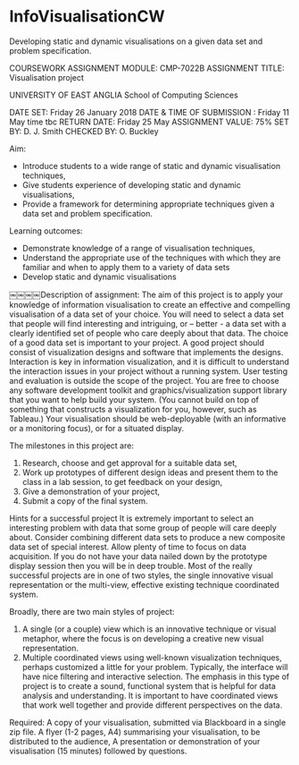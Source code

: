 # InfoVisualisationCW
Developing static and dynamic visualisations on a given data set and problem specification. 

COURSEWORK ASSIGNMENT
MODULE: CMP-7022B
ASSIGNMENT TITLE: Visualisation project

UNIVERSITY OF EAST ANGLIA 
School of Computing Sciences

DATE SET: Friday 26 January 2018
DATE & TIME OF SUBMISSION : Friday 11 May time tbc
RETURN DATE: Friday 25 May
ASSIGNMENT VALUE: 75%
SET BY: D. J. Smith
CHECKED BY: O. Buckley
  
Aim:
- Introduce students to a wide range of static and dynamic visualisation techniques,
- Give students experience of developing static and dynamic visualisations,
- Provide a framework for determining appropriate techniques given a data set and problem specification.

Learning outcomes:
- Demonstrate knowledge of a range of visualisation techniques,
- Understand the appropriate use of the techniques with which they are familiar and when to apply them to a variety of data sets
- Develop static and dynamic visualisations

￼￼￼￼Description of assignment:
The aim of this project is to apply your knowledge of information visualisation to create an effective and compelling visualisation of a data set of your choice. You will need to select a data set that people will find interesting and intriguing, or – better - a data set with a clearly identified set of people who care deeply about that data. The choice of a good data set is important to your project.
A good project should consist of visualization designs and software that implements the designs. Interaction is key in information visualization, and it is difficult to understand the interaction issues in your project without a running system. User testing and evaluation is outside the scope of the project. You are free to choose any software development toolkit and graphics/visualization support library that you want to help build your system. (You cannot build on top of something that constructs a visualization for you, however, such as Tableau.) Your visualisation should be web-deployable (with an informative or a monitoring focus), or for a situated display.

The milestones in this project are:
1. Research, choose and get approval for a suitable data set,
2. Work up prototypes of different design ideas and present them to the class in a lab session,
to get feedback on your design,
3. Give a demonstration of your project,
4. Submit a copy of the final system.
  
Hints for a successful project
It is extremely important to select an interesting problem with data that some group of people will care deeply about. Consider combining different data sets to produce a new composite data set of special interest. Allow plenty of time to focus on data acquisition. If you do not have your data nailed down by the prototype display session then you will be in deep trouble.
Most of the really successful projects are in one of two styles, the single innovative visual representation or the multi-view, effective existing technique coordinated system.

Broadly, there are two main styles of project:
1. A single (or a couple) view which is an innovative technique or visual metaphor, where the focus is on developing a creative new visual representation.
2. Multiple coordinated views using well-known visualization techniques, perhaps customized a little for your problem. Typically, the interface will have nice filtering and interactive selection. The emphasis in this type of project is to create a sound, functional system that is helpful for data analysis and understanding. It is important to have coordinated views that work well together and provide different perspectives on the data.

Required:
A copy of your visualisation, submitted via Blackboard in a single zip file.
A flyer (1-2 pages, A4) summarising your visualisation, to be distributed to the audience, A presentation or demonstration of your visualisation (15 minutes) followed by questions.
  
  
